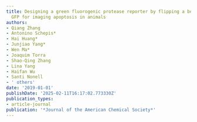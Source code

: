 ```yaml
---
title: Designing a green fluorogenic protease reporter by flipping a beta strand of
  GFP for imaging apoptosis in animals
authors:
- Qiang Zhang
- Antonino Schepis*
- Hai Huang*
- Junjiao Yang*
- Wen Ma*
- Joaquim Torra
- Shao-Qing Zhang
- Lina Yang
- Haifan Wu
- Santi Nonell
- ' others'
date: '2019-01-01'
publishDate: '2025-02-11T16:17:02.773330Z'
publication_types:
- article-journal
publication: '*Journal of the American Chemical Society*'
---
```

